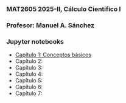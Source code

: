 ### MAT2605 2025-II, Cálculo Científico I

### Profesor: Manuel A. Sánchez

### Jupyter notebooks
- [Capítulo 1: Conceptos básicos](https://github.com/ManuelSanchezUribe/MAT2605_UC/blob/main/Jupyter_notebooks_clases/Capitulo1_Conceptosb%C3%A1sicos.ipynb)
- Capítulo 2:
- Capítulo 3:
- Capítulo 4:
- Capítulo 5:
- Capítulo 6:
- Capítulo 7:


